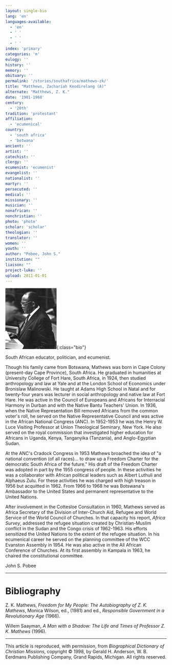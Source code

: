 ```yaml
---
layout: single-bio
lang: 'en'
languages-available:
  - 'en'
  - ' '
  - ' '
  - ' '
index: 'primary'
categories: 'm'
eulogy: ''
history: ''
memory: ''
obituary: ''
permalink: '/stories/southafrica/mathews-zk/'
title: "Matthews, Zachariah Keodirelang (A)"
alternate: "Matthews, Z. K."
date: '1901-1968'
century:
  - '20th'
tradition: 'protestant'
affiliation:
  - 'ecumenical'
country:
  - 'south africa'
  - 'botwana'
ancient: ''
artist: ''
catechist: ''
clergy: ''
ecumenist: 'ecumenist'
evangelist: ''
nationalist: ''
martyr: ''
persecuted: ''
medical: ''
missionary: ''
musician: ''
nonafrican: ''
nonchristian: ''
photo: 'photo'
scholar: 'scholar'
theologian: ''
translator: ''
women: ''
youth: ''
author: "Pobee, John S."
institution: ""
liaison: ""
project-luke: ''
upload: 2011-01-01
---
```


![Matthews](/images/bio-pics/southafrica/mathews-zk/matthews_zachariah_keodirelang.jpg){:class="bio"}

South African educator, politician, and ecumenist.

Though his family came from Botswana, Mathews was born in Cape Colony (present-day Cape Province), South Africa. He graduated in humanities at University College of Fort Hare, South Africa, in 1924, then studied anthropology and law at Yale and at the London School of Economics under Bronislaw Malinowski. He taught at Adams High School in Natal and for twenty-four years was lecturer in social anthropology and native law at Fort Hare. He was active in the Council of Europeans and Africans for Interracial Harmony in Durban and with the Native Bantu Teachers' Union. In 1936, when the Native Representation Bill removed Africans from the common voter's roll, he served on the Native Representative Council and was active in the African National Congress (ANC). In 1952-1953 he was the Henry W. Luce Visiting Professor at Union Theological Seminary, New York. He also served on the royal commission that investigated higher education for Africans in Uganda, Kenya, Tanganyika (Tanzania), and Anglo-Egyptian Sudan.

At the ANC's Cradock Congress in 1953 Mathews broached the idea of "a national convention (of all races)... to draw up a Freedom Charter for the democratic South Africa of the future." His draft of the Freedom Charter was adopted in part by the 1955 congress of people. In these activities he was a collaborator with African political leaders such as Albert Luthuli and Alphaeus Zulu. For these activities he was charged with high treason in 1956 but acquitted in 1962. From 1966 to 1968 he was Botswana's Ambassador to the United States and permanent representative to the United Nations.

After involvement in the Cottesloe Consultation in 1960, Mathews served as Africa Secretary of the Division of Inter-Church Aid, Refugee and World Service of the World Council of Churches. In that capacity his report, *Africa Survey*, addressed the refugee situation created by Christian-Muslim conflict in the Sudan and the Congo crisis of 1962-1963. His efforts sensitized the United Nations to the extent of the refugee situation. In his ecumenical career he served on the planning committee of the WCC Evanston Assembly in 1954. He was also active in the All African Conference of Churches. At its first assembly in Kampala in 1963, he chaired the constitutional committee.

John S. Pobee

---

# Bibliography

Z. K. Mathews, *Freedom for My People: The Autobiography of Z. K. Mathews*, Monica Wilson, ed., (1981) and ed., *Responsible Government in a Revolutionary Age* (1966).

Willem Saayman, *A Man with a Shadow: The Life and Times of Professor Z. K. Mathews* (1996).

---

This article is reproduced, with permission, from *Biographical Dictionary of Christian Missions*,   copyright &copy; 1998, by Gerald H. Anderson, W. B. Eerdmans Publishing Company, Grand Rapids, Michigan.  All rights reserved.
